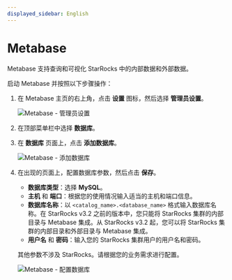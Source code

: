 ```yaml
---
displayed_sidebar: English
---
```


# Metabase

Metabase 支持查询和可视化 StarRocks 中的内部数据和外部数据。

启动 Metabase 并按照以下步骤操作：

1. 在 Metabase 主页的右上角，点击 **设置** 图标，然后选择 **管理员设置**。

   ![Metabase - 管理员设置](../../assets/Metabase/Metabase_1.png)

2. 在顶部菜单栏中选择 **数据库**。

3. 在 **数据库** 页面上，点击 **添加数据库**。

   ![Metabase - 添加数据库](../../assets/Metabase/Metabase_2.png)

4. 在出现的页面上，配置数据库参数，然后点击 **保存**。

   - **数据库类型**：选择 **MySQL**。
   - **主机** 和 **端口**：根据您的使用情况输入适当的主机和端口信息。
   - **数据库名称**：以 `<catalog_name>.<database_name>` 格式输入数据库名称。在 StarRocks v3.2 之前的版本中，您只能将 StarRocks 集群的内部目录与 Metabase 集成。从 StarRocks v3.2 起，您可以将 StarRocks 集群的内部目录和外部目录与 Metabase 集成。
   - **用户名** 和 **密码**：输入您的 StarRocks 集群用户的用户名和密码。

   其他参数不涉及 StarRocks。请根据您的业务需求进行配置。

   ![Metabase - 配置数据库](../../assets/Metabase/Metabase_3.png)